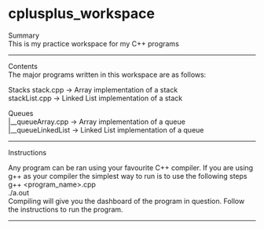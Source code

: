 # cplusplus_workspace

Summary  
This is my practice workspace for my C++ programs  
_____________________________________________________________________________________________
Contents  
The major programs written in this workspace are as follows: 

Stacks
stack.cpp -> Array implementation of a stack  
stackList.cpp -> Linked List implementation of a stack

Queues  
|__queueArray.cpp -> Array implementation of a queue  
|__queueLinkedList -> Linked List implementation of a queue  
_____________________________________________________________________________________________
Instructions 

Any program can be ran using your favourite C++ compiler.
If you are using g++ as your compiler the simplest way to run is to use the following steps  
	g++ <program_name>.cpp  
	./a.out  
Compiling will give you the dashboard of the program in question. Follow the instructions to run the program.  
_____________________________________________________________________________________________
